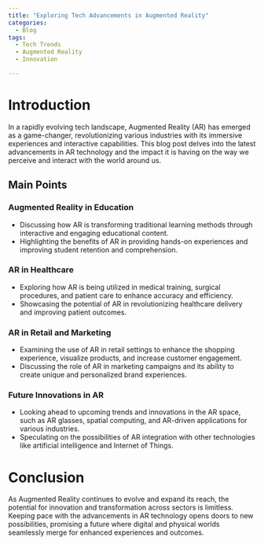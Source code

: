 ```yaml
---
title: "Exploring Tech Advancements in Augmented Reality"
categories:
  - Blog
tags:
  - Tech Trends
  - Augmented Reality
  - Innovation

---
```


# Introduction
In a rapidly evolving tech landscape, Augmented Reality (AR) has emerged as a game-changer, revolutionizing various industries with its immersive experiences and interactive capabilities. This blog post delves into the latest advancements in AR technology and the impact it is having on the way we perceive and interact with the world around us.

## Main Points
### Augmented Reality in Education
- Discussing how AR is transforming traditional learning methods through interactive and engaging educational content.
- Highlighting the benefits of AR in providing hands-on experiences and improving student retention and comprehension.

### AR in Healthcare
- Exploring how AR is being utilized in medical training, surgical procedures, and patient care to enhance accuracy and efficiency.
- Showcasing the potential of AR in revolutionizing healthcare delivery and improving patient outcomes.

### AR in Retail and Marketing
- Examining the use of AR in retail settings to enhance the shopping experience, visualize products, and increase customer engagement.
- Discussing the role of AR in marketing campaigns and its ability to create unique and personalized brand experiences.

### Future Innovations in AR
- Looking ahead to upcoming trends and innovations in the AR space, such as AR glasses, spatial computing, and AR-driven applications for various industries.
- Speculating on the possibilities of AR integration with other technologies like artificial intelligence and Internet of Things.

# Conclusion
As Augmented Reality continues to evolve and expand its reach, the potential for innovation and transformation across sectors is limitless. Keeping pace with the advancements in AR technology opens doors to new possibilities, promising a future where digital and physical worlds seamlessly merge for enhanced experiences and outcomes.
